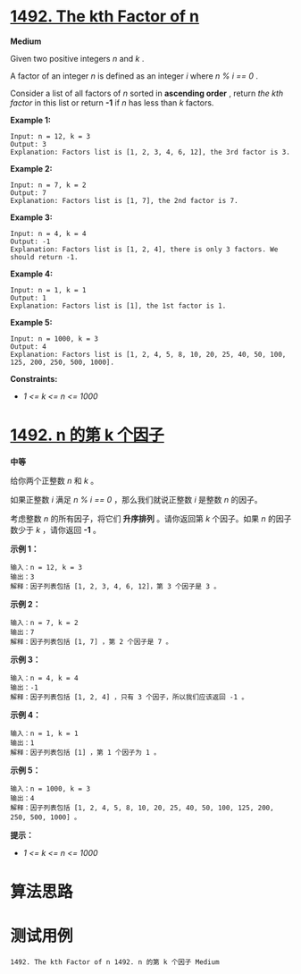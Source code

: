 # [1492. The kth Factor of n][enTitle]

**Medium**

Given two positive integers  *n*  and  *k* .

A factor of an integer  *n*  is defined as an integer  *i*  where  *n % i == 0* .

Consider a list of all factors of  *n*  sorted in **ascending order** , return  *the*  *kth*  *factor*  in this list or return **-1**  if  *n*  has less than  *k*  factors.



**Example 1:** 

```
Input: n = 12, k = 3
Output: 3
Explanation: Factors list is [1, 2, 3, 4, 6, 12], the 3rd factor is 3.

```

**Example 2:** 

```
Input: n = 7, k = 2
Output: 7
Explanation: Factors list is [1, 7], the 2nd factor is 7.

```

**Example 3:** 

```
Input: n = 4, k = 4
Output: -1
Explanation: Factors list is [1, 2, 4], there is only 3 factors. We should return -1.

```

**Example 4:** 

```
Input: n = 1, k = 1
Output: 1
Explanation: Factors list is [1], the 1st factor is 1.

```

**Example 5:** 

```
Input: n = 1000, k = 3
Output: 4
Explanation: Factors list is [1, 2, 4, 5, 8, 10, 20, 25, 40, 50, 100, 125, 200, 250, 500, 1000].

```



**Constraints:** 

-  *1 <= k <= n <= 1000* 


# [1492. n 的第 k 个因子][cnTitle]

**中等**

给你两个正整数  *n*  和  *k*  。

如果正整数  *i*  满足  *n % i == 0*  ，那么我们就说正整数  *i*  是整数  *n*  的因子。

考虑整数  *n*  的所有因子，将它们 **升序排列**  。请你返回第  *k*  个因子。如果  *n*  的因子数少于  *k*  ，请你返回 **-1**  。



**示例 1：** 

```
输入：n = 12, k = 3
输出：3
解释：因子列表包括 [1, 2, 3, 4, 6, 12]，第 3 个因子是 3 。

```

**示例 2：** 

```
输入：n = 7, k = 2
输出：7
解释：因子列表包括 [1, 7] ，第 2 个因子是 7 。

```

**示例 3：** 

```
输入：n = 4, k = 4
输出：-1
解释：因子列表包括 [1, 2, 4] ，只有 3 个因子，所以我们应该返回 -1 。

```

**示例 4：** 

```
输入：n = 1, k = 1
输出：1
解释：因子列表包括 [1] ，第 1 个因子为 1 。

```

**示例 5：** 

```
输入：n = 1000, k = 3
输出：4
解释：因子列表包括 [1, 2, 4, 5, 8, 10, 20, 25, 40, 50, 100, 125, 200, 250, 500, 1000] 。

```



**提示：** 

-  *1 <= k <= n <= 1000* 




# 算法思路

# 测试用例
```
1492. The kth Factor of n 1492. n 的第 k 个因子 Medium
```

[enTitle]: https://leetcode.com/problems/the-kth-factor-of-n/
[cnTitle]: https://leetcode-cn.com/problems/the-kth-factor-of-n/
